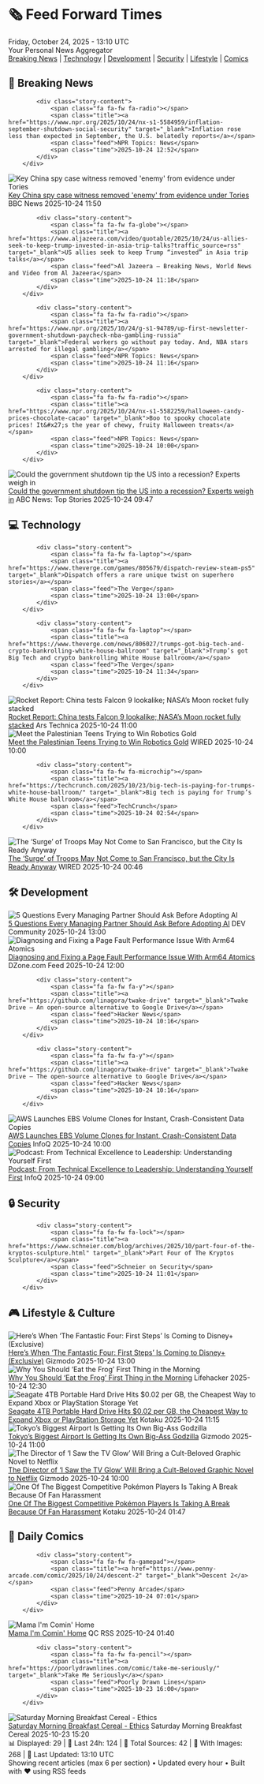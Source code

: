 <!-- Processing 54 RSS feeds at 2025-10-24 13:10:31 UTC -->
<!-- Processing: Penny Arcade -->
<!-- Processing: Garfield -->
<!-- Processing: Dilbert -->
<!-- Processing: Girl Genius -->
<!-- Processing: Dinosaur Comics -->
<!-- Processing: CNN Breaking News -->
<!-- Processing: NPR News -->
<!-- Processing: Guardian World News -->
<!-- Processing: The Verge -->
<!-- Processing: Ars Technica -->
<!-- Processing: Slashdot -->
<!-- Processing: Lobsters Python -->
<!-- Processing: Hacker News -->
<!-- Processing: Dev.to -->
<!-- Processing: DistroWatch -->
<!-- Processing: Linux.com -->
<!-- Processing: Red Hat Blog -->
<!-- Processing: GitHub Blog -->
<!-- Processing: DZone -->
<!-- Processing: The Pragmatic Engineer -->
<!-- Processing: Lifehacker -->
<!-- Processing: Gizmodo -->
<!-- Processing: Krebs on Security -->
<!-- Processing: Schneier on Security -->
<!-- Generated 7 new posts out of 24 feeds processed -->
<div class="newspaper-header">
    <h1 class="newspaper-title">🗞️ Feed Forward Times</h1>
    <div class="newspaper-date">Friday, October 24, 2025 - 13:10 UTC</div>
    <div class="newspaper-subtitle">Your Personal News Aggregator</div>
</div>

<div class="newspaper-nav">
    <a href="#breaking">Breaking News</a> |
    <a href="#tech">Technology</a> |
    <a href="#dev">Development</a> |
    <a href="#security">Security</a> |
    <a href="#lifestyle">Lifestyle</a> |
    <a href="#webcomics">Comics</a>
</div>

<div class="news-section breaking-news" id="breaking">
<h2 class="section-header">🚨 Breaking News</h2>
<div class="stories-container">
<div class="story">
            
            <div class="story-content">
                <span class="fa fa-fw fa-radio"></span>
                <span class="title"><a href="https://www.npr.org/2025/10/24/nx-s1-5584959/inflation-september-shutdown-social-security" target="_blank">Inflation rose less than expected in September, the U.S. belatedly reports</a></span>
                <span class="feed">NPR Topics: News</span>
                <span class="time">2025-10-24 12:52</span>
            </div>
        </div>
<div class="story">
            <img src="https://ichef.bbci.co.uk/ace/standard/240/cpsprodpb/99b2/live/668aeee0-a3b3-11f0-9871-a159926144cf.jpg" alt="Key China spy case witness removed &#x27;enemy&#x27; from evidence under Tories" class="story-image" loading="lazy" onerror="this.style.display='none'">
            <div class="story-content">
                <span class="fa fa-fw fa-flag"></span>
                <span class="title"><a href="https://www.bbc.com/news/articles/cn095n9qd87o?at_medium=RSS&at_campaign=rss" target="_blank">Key China spy case witness removed &#x27;enemy&#x27; from evidence under Tories</a></span>
                <span class="feed">BBC News</span>
                <span class="time">2025-10-24 11:50</span>
            </div>
        </div>
<div class="story">
            
            <div class="story-content">
                <span class="fa fa-fw fa-globe"></span>
                <span class="title"><a href="https://www.aljazeera.com/video/quotable/2025/10/24/us-allies-seek-to-keep-trump-invested-in-asia-trip-talks?traffic_source=rss" target="_blank">US allies seek to keep Trump “invested” in Asia trip talks</a></span>
                <span class="feed">Al Jazeera – Breaking News, World News and Video from Al Jazeera</span>
                <span class="time">2025-10-24 11:18</span>
            </div>
        </div>
<div class="story">
            
            <div class="story-content">
                <span class="fa fa-fw fa-radio"></span>
                <span class="title"><a href="https://www.npr.org/2025/10/24/g-s1-94789/up-first-newsletter-government-shutdown-paycheck-nba-gambling-russia" target="_blank">Federal workers go without pay today. And, NBA stars arrested for illegal gambling</a></span>
                <span class="feed">NPR Topics: News</span>
                <span class="time">2025-10-24 11:16</span>
            </div>
        </div>
<div class="story">
            
            <div class="story-content">
                <span class="fa fa-fw fa-radio"></span>
                <span class="title"><a href="https://www.npr.org/2025/10/24/nx-s1-5582259/halloween-candy-prices-chocolate-cacao" target="_blank">Boo to spooky chocolate prices! It&#x27;s the year of chewy, fruity Halloween treats</a></span>
                <span class="feed">NPR Topics: News</span>
                <span class="time">2025-10-24 10:00</span>
            </div>
        </div>
<div class="story">
            <img src="https://s.abcnews.com/images/Business/capitol-building-gty-jef-251023_1761243646013_hpMain_4x3t_384.jpg" alt="Could the government shutdown tip the US into a recession? Experts weigh in" class="story-image" loading="lazy" onerror="this.style.display='none'">
            <div class="story-content">
                <span class="fa fa-fw fa-tv"></span>
                <span class="title"><a href="https://abcnews.go.com/Business/government-shutdown-tip-us-recession-experts-weigh/story?id=126752206" target="_blank">Could the government shutdown tip the US into a recession? Experts weigh in</a></span>
                <span class="feed">ABC News: Top Stories</span>
                <span class="time">2025-10-24 09:47</span>
            </div>
        </div>
</div>
</div>
<div class="news-section tech-news" id="tech">
<h2 class="section-header">💻 Technology</h2>
<div class="stories-container">
<div class="story">
            
            <div class="story-content">
                <span class="fa fa-fw fa-laptop"></span>
                <span class="title"><a href="https://www.theverge.com/games/805679/dispatch-review-steam-ps5" target="_blank">Dispatch offers a rare unique twist on superhero stories</a></span>
                <span class="feed">The Verge</span>
                <span class="time">2025-10-24 13:00</span>
            </div>
        </div>
<div class="story">
            
            <div class="story-content">
                <span class="fa fa-fw fa-laptop"></span>
                <span class="title"><a href="https://www.theverge.com/news/806027/trumps-got-big-tech-and-crypto-bankrolling-white-house-ballroom" target="_blank">Trump’s got Big Tech and crypto bankrolling White House ballroom</a></span>
                <span class="feed">The Verge</span>
                <span class="time">2025-10-24 11:34</span>
            </div>
        </div>
<div class="story">
            <img src="https://cdn.arstechnica.net/wp-content/uploads/2025/10/artemisiistacked-500x500.jpg" alt="Rocket Report: China tests Falcon 9 lookalike; NASA’s Moon rocket fully stacked" class="story-image" loading="lazy" onerror="this.style.display='none'">
            <div class="story-content">
                <span class="fa fa-fw fa-cog"></span>
                <span class="title"><a href="https://arstechnica.com/space/2025/10/rocket-report-china-tests-falcon-9-lookalike-nasas-moon-rocket-fully-stacked/" target="_blank">Rocket Report: China tests Falcon 9 lookalike; NASA’s Moon rocket fully stacked</a></span>
                <span class="feed">Ars Technica</span>
                <span class="time">2025-10-24 11:00</span>
            </div>
        </div>
<div class="story">
            <img src="https://media.wired.com/photos/68fa86a6990dd48e2caff084/master/pass/102725_Palestine-Robotics-V2.jpg" alt="Meet the Palestinian Teens Trying to Win Robotics Gold" class="story-image" loading="lazy" onerror="this.style.display='none'">
            <div class="story-content">
                <span class="fa fa-fw fa-bolt"></span>
                <span class="title"><a href="https://www.wired.com/story/meet-the-palestinian-teens-trying-to-win-robotics-gold/" target="_blank">Meet the Palestinian Teens Trying to Win Robotics Gold</a></span>
                <span class="feed">WIRED</span>
                <span class="time">2025-10-24 10:00</span>
            </div>
        </div>
<div class="story">
            
            <div class="story-content">
                <span class="fa fa-fw fa-microchip"></span>
                <span class="title"><a href="https://techcrunch.com/2025/10/23/big-tech-is-paying-for-trumps-white-house-ballroom/" target="_blank">Big tech is paying for Trump’s White House ballroom</a></span>
                <span class="feed">TechCrunch</span>
                <span class="time">2025-10-24 02:54</span>
            </div>
        </div>
<div class="story">
            <img src="https://media.wired.com/photos/68faab5b196a5b8bbe906185/master/pass/PXL_20251023_192515241.jpg" alt="The ‘Surge’ of Troops May Not Come to San Francisco, but the City Is Ready Anyway" class="story-image" loading="lazy" onerror="this.style.display='none'">
            <div class="story-content">
                <span class="fa fa-fw fa-bolt"></span>
                <span class="title"><a href="https://www.wired.com/story/san-francisco-troops-protests-ice/" target="_blank">The ‘Surge’ of Troops May Not Come to San Francisco, but the City Is Ready Anyway</a></span>
                <span class="feed">WIRED</span>
                <span class="time">2025-10-24 00:46</span>
            </div>
        </div>
</div>
</div>
<div class="news-section dev-news" id="dev">
<h2 class="section-header">🛠️ Development</h2>
<div class="stories-container">
<div class="story">
            <img src="https://media2.dev.to/dynamic/image/width=800%2Cheight=%2Cfit=scale-down%2Cgravity=auto%2Cformat=auto/https%3A%2F%2Fdev-to-uploads.s3.amazonaws.com%2Fuploads%2Farticles%2Fyc6bfsm4k9tfupdcvrub.jpg" alt="5 Questions Every Managing Partner Should Ask Before Adopting AI" class="story-image" loading="lazy" onerror="this.style.display='none'">
            <div class="story-content">
                <span class="fa fa-fw fa-code"></span>
                <span class="title"><a href="https://dev.to/heyjoshlee/5-questions-every-managing-partner-should-ask-before-adopting-ai-57nj" target="_blank">5 Questions Every Managing Partner Should Ask Before Adopting AI</a></span>
                <span class="feed">DEV Community</span>
                <span class="time">2025-10-24 13:00</span>
            </div>
        </div>
<div class="story">
            <img src="https://dz2cdn1.dzone.com/thumbnail?fid=18703062&w=600" alt="Diagnosing and Fixing a Page Fault Performance Issue With Arm64 Atomics" class="story-image" loading="lazy" onerror="this.style.display='none'">
            <div class="story-content">
                <span class="fa fa-fw fa-newspaper"></span>
                <span class="title"><a href="https://dzone.com/articles/arm64-atomics-page-fault-performance-issue" target="_blank">Diagnosing and Fixing a Page Fault Performance Issue With Arm64 Atomics</a></span>
                <span class="feed">DZone.com Feed</span>
                <span class="time">2025-10-24 12:00</span>
            </div>
        </div>
<div class="story">
            
            <div class="story-content">
                <span class="fa fa-fw fa-y"></span>
                <span class="title"><a href="https://github.com/linagora/twake-drive" target="_blank">Twake Drive – An open-source alternative to Google Drive</a></span>
                <span class="feed">Hacker News</span>
                <span class="time">2025-10-24 10:16</span>
            </div>
        </div>
<div class="story">
            
            <div class="story-content">
                <span class="fa fa-fw fa-y"></span>
                <span class="title"><a href="https://github.com/linagora/twake-drive" target="_blank">Twake Drive – The open-source alternative to Google Drive</a></span>
                <span class="feed">Hacker News</span>
                <span class="time">2025-10-24 10:16</span>
            </div>
        </div>
<div class="story">
            <img src="https://res.infoq.com/news/2025/10/aws-ebs-volume-clones/en/headerimage/generatedHeaderImage-1761121039062.jpg" alt="AWS Launches EBS Volume Clones for Instant, Crash-Consistent Data Copies" class="story-image" loading="lazy" onerror="this.style.display='none'">
            <div class="story-content">
                <span class="fa fa-fw fa-info-circle"></span>
                <span class="title"><a href="https://www.infoq.com/news/2025/10/aws-ebs-volume-clones/?utm_campaign=infoq_content&utm_source=infoq&utm_medium=feed&utm_term=global" target="_blank">AWS Launches EBS Volume Clones for Instant, Crash-Consistent Data Copies</a></span>
                <span class="feed">InfoQ</span>
                <span class="time">2025-10-24 10:00</span>
            </div>
        </div>
<div class="story">
            <img src="https://res.infoq.com/podcasts/technical-excellence-leadership/en/smallimage/engineering-culture-podcast-thumbnail-1760960105377.jpg" alt="Podcast: From Technical Excellence to Leadership: Understanding Yourself First" class="story-image" loading="lazy" onerror="this.style.display='none'">
            <div class="story-content">
                <span class="fa fa-fw fa-info-circle"></span>
                <span class="title"><a href="https://www.infoq.com/podcasts/technical-excellence-leadership/?utm_campaign=infoq_content&utm_source=infoq&utm_medium=feed&utm_term=global" target="_blank">Podcast: From Technical Excellence to Leadership: Understanding Yourself First</a></span>
                <span class="feed">InfoQ</span>
                <span class="time">2025-10-24 09:00</span>
            </div>
        </div>
</div>
</div>
<div class="news-section security-news" id="security">
<h2 class="section-header">🔒 Security</h2>
<div class="stories-container">
<div class="story">
            
            <div class="story-content">
                <span class="fa fa-fw fa-lock"></span>
                <span class="title"><a href="https://www.schneier.com/blog/archives/2025/10/part-four-of-the-kryptos-sculpture.html" target="_blank">Part Four of The Kryptos Sculpture</a></span>
                <span class="feed">Schneier on Security</span>
                <span class="time">2025-10-24 11:01</span>
            </div>
        </div>
</div>
</div>
<div class="news-section lifestyle-news" id="lifestyle">
<h2 class="section-header">🎮 Lifestyle & Culture</h2>
<div class="stories-container">
<div class="story">
            <img src="https://gizmodo.com/app/uploads/2025/10/Fantastic-Four-Exclusive-1280x853.jpg" alt="Here’s When ‘The Fantastic Four: First Steps’ Is Coming to Disney+ (Exclusive)" class="story-image" loading="lazy" onerror="this.style.display='none'">
            <div class="story-content">
                <span class="fa fa-fw fa-computer"></span>
                <span class="title"><a href="https://gizmodo.com/fantastic-four-streaming-date-disney-plus-marvel-2000675878" target="_blank">Here’s When ‘The Fantastic Four: First Steps’ Is Coming to Disney+ (Exclusive)</a></span>
                <span class="feed">Gizmodo</span>
                <span class="time">2025-10-24 13:00</span>
            </div>
        </div>
<div class="story">
            <img src="https://lifehacker.com/imagery/articles/01HF2GNJPPQER0BNX0MMSX8XCE/hero-image.jpg" alt="Why You Should ‘Eat the Frog’ First Thing in the Morning" class="story-image" loading="lazy" onerror="this.style.display='none'">
            <div class="story-content">
                <span class="fa fa-fw fa-life-ring"></span>
                <span class="title"><a href="https://lifehacker.com/eat-the-frog-method?utm_medium=RSS" target="_blank">Why You Should ‘Eat the Frog’ First Thing in the Morning</a></span>
                <span class="feed">Lifehacker</span>
                <span class="time">2025-10-24 12:30</span>
            </div>
        </div>
<div class="story">
            <img src="https://kotaku.com/app/uploads/2025/10/Seagate4TBHardDrive-1280x853.jpg" alt="Seagate 4TB Portable Hard Drive Hits $0.02 per GB, the Cheapest Way to Expand Xbox or PlayStation Storage Yet" class="story-image" loading="lazy" onerror="this.style.display='none'">
            <div class="story-content">
                <span class="fa fa-fw fa-gamepad"></span>
                <span class="title"><a href="https://kotaku.com/seagate-4tb-portable-hard-drive-hits-0-02-per-gb-the-cheapest-way-to-expand-xbox-or-playstation-storage-yet-2000638557" target="_blank">Seagate 4TB Portable Hard Drive Hits $0.02 per GB, the Cheapest Way to Expand Xbox or PlayStation Storage Yet</a></span>
                <span class="feed">Kotaku</span>
                <span class="time">2025-10-24 11:15</span>
            </div>
        </div>
<div class="story">
            <img src="https://gizmodo.com/app/uploads/2025/10/Godzilla-le-chonk-Toho-Co.-Ltd-1280x853.jpg" alt="Tokyo’s Biggest Airport Is Getting Its Own Big-Ass Godzilla" class="story-image" loading="lazy" onerror="this.style.display='none'">
            <div class="story-content">
                <span class="fa fa-fw fa-computer"></span>
                <span class="title"><a href="https://gizmodo.com/tokyos-biggest-airport-is-getting-its-own-big-ass-godzilla-2000676373" target="_blank">Tokyo’s Biggest Airport Is Getting Its Own Big-Ass Godzilla</a></span>
                <span class="feed">Gizmodo</span>
                <span class="time">2025-10-24 11:00</span>
            </div>
        </div>
<div class="story">
            <img src="https://gizmodo.com/app/uploads/2025/10/blackhole-2-1280x853.jpg" alt="The Director of ‘I Saw the TV Glow’ Will Bring a Cult-Beloved Graphic Novel to Netflix" class="story-image" loading="lazy" onerror="this.style.display='none'">
            <div class="story-content">
                <span class="fa fa-fw fa-computer"></span>
                <span class="title"><a href="https://gizmodo.com/black-hole-comic-tv-series-jane-schoenbrun-i-saw-the-tv-glow-2000676372" target="_blank">The Director of ‘I Saw the TV Glow’ Will Bring a Cult-Beloved Graphic Novel to Netflix</a></span>
                <span class="feed">Gizmodo</span>
                <span class="time">2025-10-24 10:00</span>
            </div>
        </div>
<div class="story">
            <img src="https://kotaku.com/app/uploads/2025/10/Gkf4SVWXwAAKzAi-1280x591.jpg" alt="One Of The Biggest Competitive Pokémon Players Is Taking A Break Because Of Fan Harassment" class="story-image" loading="lazy" onerror="this.style.display='none'">
            <div class="story-content">
                <span class="fa fa-fw fa-gamepad"></span>
                <span class="title"><a href="https://kotaku.com/pokemon-wolfeyvgc-wolfe-glick-youtube-leaving-competitive-2000638677" target="_blank">One Of The Biggest Competitive Pokémon Players Is Taking A Break Because Of Fan Harassment</a></span>
                <span class="feed">Kotaku</span>
                <span class="time">2025-10-24 01:47</span>
            </div>
        </div>
</div>
</div>
<div class="news-section webcomics-section" id="webcomics">
<h2 class="section-header">🎨 Daily Comics</h2>
<div class="stories-container">
<div class="story">
            
            <div class="story-content">
                <span class="fa fa-fw fa-gamepad"></span>
                <span class="title"><a href="https://www.penny-arcade.com/comic/2025/10/24/descent-2" target="_blank">Descent 2</a></span>
                <span class="feed">Penny Arcade</span>
                <span class="time">2025-10-24 07:01</span>
            </div>
        </div>
<div class="story">
            <img src="http://www.questionablecontent.net/comics/5686.png" alt="Mama I&#x27;m Comin&#x27; Home" class="story-image" loading="lazy" onerror="this.style.display='none'">
            <div class="story-content">
                <span class="fa fa-fw fa-music"></span>
                <span class="title"><a href="http://questionablecontent.net/view.php?comic=5686" target="_blank">Mama I&#x27;m Comin&#x27; Home</a></span>
                <span class="feed">QC RSS</span>
                <span class="time">2025-10-24 01:40</span>
            </div>
        </div>
<div class="story">
            
            <div class="story-content">
                <span class="fa fa-fw fa-pencil"></span>
                <span class="title"><a href="https://poorlydrawnlines.com/comic/take-me-seriously/" target="_blank">Take Me Seriously</a></span>
                <span class="feed">Poorly Drawn Lines</span>
                <span class="time">2025-10-23 16:00</span>
            </div>
        </div>
<div class="story">
            <img src="https://www.smbc-comics.com/comics/1761110174-20251023.png" alt="Saturday Morning Breakfast Cereal - Ethics" class="story-image" loading="lazy" onerror="this.style.display='none'">
            <div class="story-content">
                <span class="fa fa-fw fa-smile"></span>
                <span class="title"><a href="https://www.smbc-comics.com/comic/ethics-8" target="_blank">Saturday Morning Breakfast Cereal - Ethics</a></span>
                <span class="feed">Saturday Morning Breakfast Cereal</span>
                <span class="time">2025-10-23 15:20</span>
            </div>
        </div>
</div>
</div>

<div class="newspaper-footer">
    <div class="stats">
        📊 Displayed: 29 | 📅 Last 24h: 124 | 📡 Total Sources: 42 | 📸 With Images: 268 |
        🔄 Last Updated: 13:10 UTC
    </div>
    <div class="footer-note">
        Showing recent articles (max 6 per section) • Updated every hour • Built with ❤️ using RSS feeds
    </div>
</div>

